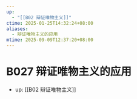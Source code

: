 ```yaml
---
up:
  - "[[B02 辩证唯物主义]]"
ctime: 2025-01-25T14:32:24+08:00
aliases:
  - 辩证唯物主义的应用
mtime: 2025-09-09T12:37:20+08:00
---
```


# B027 辩证唯物主义的应用

- up: [[B02 辩证唯物主义]]
